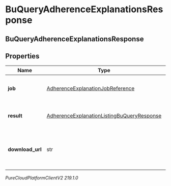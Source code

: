 # BuQueryAdherenceExplanationsResponse

## BuQueryAdherenceExplanationsResponse

## Properties

|Name | Type | Description | Notes|
|------------ | ------------- | ------------- | -------------|
| **job** | [AdherenceExplanationJobReference](AdherenceExplanationJobReference) | The asynchronous job handling the query | [optional] |
| **result** | [AdherenceExplanationListingBuQueryResponse](AdherenceExplanationListingBuQueryResponse) | The result of the query. May come via notification | [optional] |
| **download_url** | str | The URL from which to download the result. May come via notification | [optional] |



_PureCloudPlatformClientV2 219.1.0_
